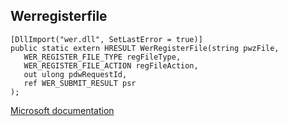 ## Werregisterfile

```
[DllImport("wer.dll", SetLastError = true)]
public static extern HRESULT WerRegisterFile(string pwzFile,
   WER_REGISTER_FILE_TYPE regFileType,
   WER_REGISTER_FILE_ACTION regFileAction,
   out ulong pdwRequestId,
   ref WER_SUBMIT_RESULT psr
);
```

[Microsoft documentation](https://docs.microsoft.com/en-us/windows/win32/wer/wer-register-file)
